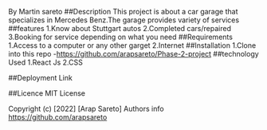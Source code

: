 By Martin sareto
##Description
This project is about  a car garage that specializes in Mercedes Benz.The garage provides variety of services
##features
1.Know about Stuttgart autos
2.Completed cars/repaired
3.Booking for service depending on what you need
##Requirements
1.Access to a computer or any other garget
2.Internet
##Installation 
1.Clone into this repo -https://github.com/arapsareto/Phase-2-project
##technology Used
1.React Js
2.CSS

##Deployment Link

##Licence
MIT License

Copyright (c) [2022] [Arap Sareto]
Authors info
https://github.com/arapsareto